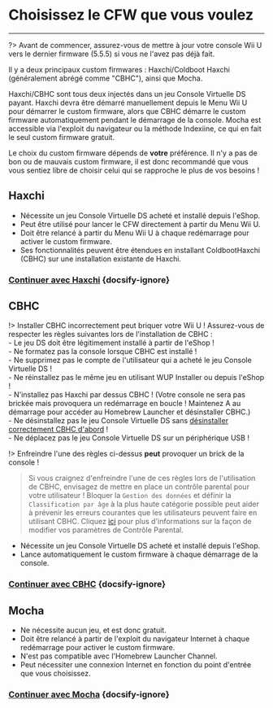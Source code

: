 # Choisissez le CFW que vous voulez
---
?> Avant de commencer, assurez-vous de mettre à jour votre console Wii U vers le dernier firmware (5.5.5) si vous ne l'avez pas déjà fait.

Il y a deux principaux custom firmwares : Haxchi/Coldboot Haxchi (généralement abrégé comme "CBHC"), ainsi que Mocha.

Haxchi/CBHC sont tous deux injectés dans un jeu Console Virtuelle DS payant. Haxchi devra être démarré manuellement depuis le Menu Wii U pour démarrer le custom firmware, alors que CBHC démarre le custom firmware automatiquement pendant le démarrage de la console. Mocha est accessible via l'exploit du navigateur ou la méthode Indexiine, ce qui en fait le seul custom firmware gratuit.

Le choix du custom firmware dépends de **votre** préférence. Il n'y a pas de bon ou de mauvais custom firmware, il est donc recommandé que vous vous sentiez libre de choisir celui qui se rapproche le plus de vos besoins !

## Haxchi

- Nécessite un jeu Console Virtuelle DS acheté et installé depuis l'eShop.
- Peut être utilisé pour lancer le CFW directement à partir du Menu Wii U.
- Doit être relancé à partir du Menu Wii U à chaque redémarrage pour activer le custom firmware.
- Ses fonctionnalités peuvent être étendues en installant ColdbootHaxchi (CBHC) sur une installation existante de Haxchi.

### [**Continuer avec Haxchi**](haxchi/ds-vc-choice) {docsify-ignore}

## CBHC

!> Installer CBHC incorrectement peut briquer votre Wii U ! Assurez-vous de respecter les règles suivantes lors de l'installation de CBHC : <br>- Le jeu DS doit être légitimement installé à partir de l'eShop ! <br>- Ne formatez pas la console lorsque CBHC est installé ! <br>- Ne supprimez pas le compte de l'utilisateur qui a acheté le jeu Console Virtuelle DS ! <br>- Ne réinstallez pas le même jeu en utilisant WUP Installer ou depuis l'eShop ! <br>- N'installez pas Haxchi par dessus CBHC ! (Votre console ne sera pas brickée mais provoquera un redémarrage en boucle ! Maintenez A au démarrage pour accéder au Homebrew Launcher et désinstaller CBHC.) <br>- Ne désinstallez pas le jeu Console Virtuelle DS sans [désinstaller correctement CBHC d'abord](uninstall-cbhc) ! <br>- Ne déplacez pas le jeu Console Virtuelle DS sur un périphérique USB !

!> Enfreindre l'une des règles ci-dessus **peut** provoquer un brick de la console !

> Si vous craignez d'enfreindre l'une de ces règles lors de l'utilisation de CBHC, envisagez de mettre en place un contrôle parental pour votre utilisateur ! Bloquer la `Gestion des données` et définir la `Classification par âge` à la plus haute catégorie possible peut aider à prévenir les erreurs courantes que les utilisateurs peuvent faire en utilisant CBHC. Cliquez [ici](https://en-americas-support.nintendo.com/app/answers/detail/a_id/1081/~/how-to-change-parental-controls) pour plus d'informations sur la façon de modifier vos paramètres de Contrôle Parental.

- Nécessite un jeu Console Virtuelle DS acheté et installé depuis l'eShop.
- Lance automatiquement le custom firmware à chaque démarrage de la console.

### [**Continuer avec CBHC**](cbhc/ds-vc-choice) {docsify-ignore}

## Mocha

- Ne nécessite aucun jeu, et est donc gratuit.
- Doit être relancé à partir de l'exploit du navigateur Internet à chaque redémarrage pour activer le custom firmware.
- N'est pas compatible avec l'Homebrew Launcher Channel.
- Peut nécessiter une connexion Internet en fonction du point d'entrée que vous choisissez.

### [**Continuer avec Mocha**](mocha/entrypoint-choice) {docsify-ignore}
